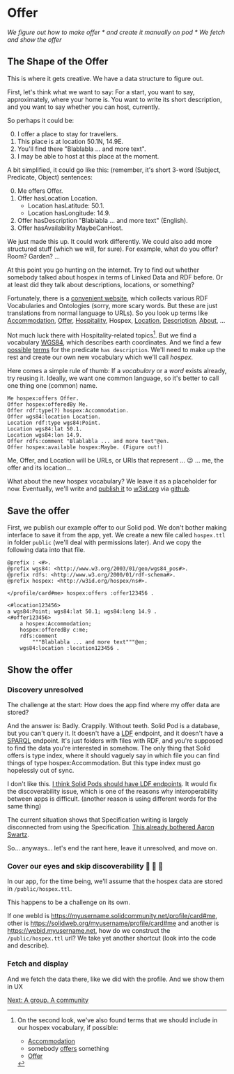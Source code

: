# Offer

_We figure out how to make offer * and create it manually on pod * We fetch and show the offer_

## The Shape of the Offer

This is where it gets creative. We have a data structure to figure out.

First, let's think what we want to say: For a start, you want to say, approximately, where your home is. You want to write its short description, and you want to say whether you can host, currently.

So perhaps it could be:

0. I offer a place to stay for travellers.
0. This place is at location 50.1N, 14.9E.
0. You'll find there "Blablabla ... and more text".
0. I may be able to host at this place at the moment.

A bit simplified, it could go like this: (remember, it's short 3-word (Subject, Predicate, Object) sentences:

0. Me offers Offer.
1. Offer hasLocation Location.
    - Location hasLatitude: 50.1.
    - Location hasLongitude: 14.9.
2. Offer hasDescription "Blablabla ... and more text" (English).
3. Offer hasAvailability MaybeCanHost.

We just made this up. It could work differently. We could also add more structured stuff (which we will, for sure). For example, what do you offer? Room? Garden? ...

At this point you go hunting on the internet. Try to find out whether somebody talked about hospex in terms of Linked Data and RDF before. Or at least did they talk about descriptions, locations, or something?

Fortunately, there is a [convenient website](https://lov.linkeddata.es), which collects various RDF Vocabularies and Ontologies (sorry, more scary words. But these are just translations from normal language to URLs). So you look up terms like [Accommodation](https://lov.linkeddata.es/dataset/lov/terms?q=accommodation), [Offer](https://lov.linkeddata.es/dataset/lov/terms?q=offer), [Hospitality](https://lov.linkeddata.es/dataset/lov/terms?q=hospitality), Hospex, [Location](https://lov.linkeddata.es), [Description](https://lov.linkeddata.es/dataset/lov/terms?q=description), [About](https://lov.linkeddata.es/dataset/lov/terms?q=about), ...

Not much luck there with Hospitality-related topics[^hospex-update]. But we find a vocabulary [WGS84](http://www.w3.org/2003/01/geo/wgs84_pos), which describes earth coordinates. And we find a few [possible](http://purl.org/dc/terms/description) [terms](http://www.w3.org/2000/01/rdf-schema#comment) for the predicate `has description`. We'll need to make up the rest and create our own new vocabulary which we'll call _hospex_.

[^hospex-update]:
    On the second look, we've also found terms that we should include in our hospex vocabulary, if possible:
    - [Accommodation](https://schema.org/Accommodation)
    - somebody [offers](http://purl.org/goodrelations/v1#offers) something
    - [Offer](https://schema.org/Offer)

Here comes a simple rule of thumb: If a _vocabulary_ or a _word_ exists already, try reusing it. Ideally, we want one common language, so it's better to call one thing one (common) name.

```
Me hospex:offers Offer.
Offer hospex:offeredBy Me.
Offer rdf:type(?) hospex:Accommodation.
Offer wgs84:location Location.
Location rdf:type wgs84:Point.
Location wgs84:lat 50.1.
Location wgs84:lon 14.9.
Offer rdfs:comment "Blablabla ... and more text"@en.
Offer hospex:available hospex:Maybe. (Figure out!)
```

Me, Offer, and Location will be URLs, or URIs that represent ... :wink: ... me, the offer and its location...

What about the new hospex vocabulary? We leave it as a placeholder for now. Eventually, we'll write and [publish it](http://w3id.org/hospex/ns) to [w3id.org](https://w3id.org/) via [github](https://github.com/perma-id/w3id.org/pull/2397).


## Save the offer

First, we publish our example offer to our Solid pod. We don't bother making interface to save it from the app, yet. We create a new file called `hospex.ttl` in folder `public` (we'll deal with permissions later). And we copy the following data into that file.

```turtle
@prefix : <#>.
@prefix wgs84: <http://www.w3.org/2003/01/geo/wgs84_pos#>.
@prefix rdfs: <http://www.w3.org/2000/01/rdf-schema#>.
@prefix hospex: <http://w3id.org/hospex/ns#>.

</profile/card#me> hospex:offers :offer123456 .

<#location123456>
a wgs84:Point; wgs84:lat 50.1; wgs84:long 14.9 .
<#offer123456>
    a hospex:Accommodation;
    hospex:offeredBy c:me;
    rdfs:comment
        """Blablabla ... and more text"""@en;
    wgs84:location :location123456 .
```


## Show the offer

### Discovery unresolved

The challenge at the start: How does the app find where my offer data are stored?

And the answer is: Badly. Crappily. Without teeth. Solid Pod is a database, but you can't query it. It doesn't have a [LDF](https://linkeddatafragments.org/) endpoint, and it doesn't have a [SPARQL](https://www.w3.org/TR/sparql11-query/) endpoint. It's just folders with files with RDF, and you're supposed to find the data you're interested in somehow. The only thing that Solid offers is type index, where it should vaguely say in which file you can find things of type hospex:Accommodation. But this type index must go hopelessly out of sync.

I don't like this. [I think Solid Pods should have LDF endpoints](https://mrkvon.org/blog/solid-i-want/). It would fix the discoverability issue, which is one of the reasons why interoperability between apps is difficult. (another reason is using different words for the same thing)

The current situation shows that Specification writing is largely disconnected from using the Specification. [This already bothered Aaron Swartz](https://en.wikisource.org/wiki/A_Programmable_Web/Chapter_1#pagenumber_3).

So... anyways... let's end the rant here, leave it unresolved, and move on.

### Cover our eyes and skip discoverability :see_no_evil: :hear_no_evil: :speak_no_evil:

In our app, for the time being, we'll assume that the hospex data are stored in `/public/hospex.ttl`.

This happens to be a challenge on its own.

If one webId is https://myusername.solidcommunity.net/profile/card#me, other is https://solidweb.org/myusername/profile/card#me and another is https://webid.myusername.net, how do we construct the `/public/hospex.ttl` url? We take yet another shortcut (look into the code and describe).

### Fetch and display

And we fetch the data there, like we did with the profile. And we show them in UX




[Next: A group. A community](group-community.md)
